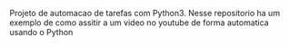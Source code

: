 Projeto de automacao de tarefas com Python3. Nesse repositorio ha um exemplo de como assitir a um video no youtube de forma automatica usando o Python
